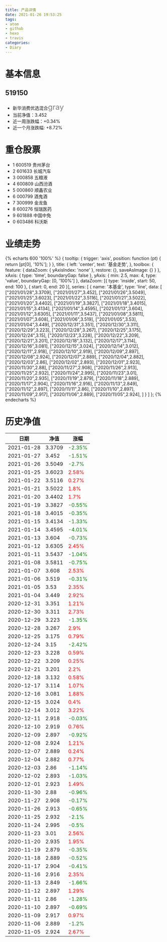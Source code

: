 ```yaml
---
title: 产品详情
date: 2021-01-26 19:53:25
tags:
- atom
- github
- hexo
- travis
categories:
- Diary
---
```


# 基本信息
## 519150
- 新华消费优选混合<font color=gray size=5>gray</font>
- 当前净值：3.452
- 近一周涨跌幅：+0.34%
- 近一个月涨跌幅: +8.72%

# 重仓股票
- 1 600519 贵州茅台
- 2 601633 长城汽车
- 3 000858 五粮液
- 4 600809 山西汾酒
- 5 000860 顺鑫农业
- 6 000799 酒鬼酒
- 7 300999 金龙鱼
- 8 600276 恒瑞医药
- 9 601888 中国中免
- 0 603486 科沃斯

# 业绩走势

{% echarts 600 '100%' %}
{
  tooltip: {
        trigger: 'axis',
        position: function (pt) {
            return [pt[0], '10%'];
        }
    },
    title: {
        left: 'center',
        text: '基金走势',
    },
    toolbox: {
        feature: {
            dataZoom: {
                yAxisIndex: 'none'
            },
            restore: {},
            saveAsImage: {}
        }
    },
    xAxis: {
        type: 'time',
        boundaryGap: false
    },
    yAxis: {
        min: 2.5,
        max: 4,
        type: 'value',
        boundaryGap: [0, '100%']
    },
    dataZoom: [{
        type: 'inside',
        start: 50,
        end: 100
    }, {
        start: 0,
        end: 20
    }],
    series: [
        {
            name: '本基金',
            type: 'line',
            data: [
            ["2021/01/28",3.3709],
["2021/01/27",3.452],
["2021/01/26",3.5049],
["2021/01/25",3.6023],
["2021/01/22",3.5116],
["2021/01/21",3.5022],
["2021/01/20",3.4402],
["2021/01/19",3.3827],
["2021/01/18",3.4015],
["2021/01/15",3.4134],
["2021/01/14",3.4595],
["2021/01/13",3.604],
["2021/01/12",3.6305],
["2021/01/11",3.5437],
["2021/01/08",3.5811],
["2021/01/07",3.608],
["2021/01/06",3.519],
["2021/01/05",3.53],
["2021/01/04",3.449],
["2020/12/31",3.351],
["2020/12/30",3.311],
["2020/12/29",3.223],
["2020/12/28",3.267],
["2020/12/25",3.175],
["2020/12/24",3.15],
["2020/12/23",3.228],
["2020/12/22",3.209],
["2020/12/21",3.201],
["2020/12/18",3.132],
["2020/12/17",3.114],
["2020/12/16",3.081],
["2020/12/15",3.024],
["2020/12/14",3.012],
["2020/12/11",2.918],
["2020/12/10",2.919],
["2020/12/09",2.897],
["2020/12/08",2.924],
["2020/12/07",2.889],
["2020/12/04",2.882],
["2020/12/03",2.86],
["2020/12/02",2.893],
["2020/12/01",2.923],
["2020/11/30",2.88],
["2020/11/27",2.908],
["2020/11/26",2.913],
["2020/11/25",2.932],
["2020/11/24",2.995],
["2020/11/23",3.01],
["2020/11/20",2.935],
["2020/11/19",2.879],
["2020/11/18",2.889],
["2020/11/17",2.904],
["2020/11/16",2.916],
["2020/11/13",2.849],
["2020/11/12",2.897],
["2020/11/11",2.86],
["2020/11/10",2.897],
["2020/11/09",2.917],
["2020/11/06",2.889],
["2020/11/05",2.924],
            ]
        }
    ]
};
{% endecharts %}

# 历史净值

| 日期 | 净值 | 涨幅 |
| --- | --- | --- |
|2021-01-28|3.3709|<font color=green>-2.35%</font>|
|2021-01-27|3.452|<font color=green>-1.51%</font>|
|2021-01-26|3.5049|<font color=green>-2.7%</font>|
|2021-01-25|3.6023|<font color=red>2.58%</font>|
|2021-01-22|3.5116|<font color=red>0.27%</font>|
|2021-01-21|3.5022|<font color=red>1.8%</font>|
|2021-01-20|3.4402|<font color=red>1.7%</font>|
|2021-01-19|3.3827|<font color=green>-0.55%</font>|
|2021-01-18|3.4015|<font color=green>-0.35%</font>|
|2021-01-15|3.4134|<font color=green>-1.33%</font>|
|2021-01-14|3.4595|<font color=green>-4.01%</font>|
|2021-01-13|3.604|<font color=green>-0.73%</font>|
|2021-01-12|3.6305|<font color=red>2.45%</font>|
|2021-01-11|3.5437|<font color=green>-1.04%</font>|
|2021-01-08|3.5811|<font color=green>-0.75%</font>|
|2021-01-07|3.608|<font color=red>2.53%</font>|
|2021-01-06|3.519|<font color=green>-0.31%</font>|
|2021-01-05|3.53|<font color=red>2.35%</font>|
|2021-01-04|3.449|<font color=red>2.92%</font>|
|2020-12-31|3.351|<font color=red>1.21%</font>|
|2020-12-30|3.311|<font color=red>2.73%</font>|
|2020-12-29|3.223|<font color=green>-1.35%</font>|
|2020-12-28|3.267|<font color=red>2.9%</font>|
|2020-12-25|3.175|<font color=red>0.79%</font>|
|2020-12-24|3.15|<font color=green>-2.42%</font>|
|2020-12-23|3.228|<font color=red>0.59%</font>|
|2020-12-22|3.209|<font color=red>0.25%</font>|
|2020-12-21|3.201|<font color=red>2.2%</font>|
|2020-12-18|3.132|<font color=red>0.58%</font>|
|2020-12-17|3.114|<font color=red>1.07%</font>|
|2020-12-16|3.081|<font color=red>1.88%</font>|
|2020-12-15|3.024|<font color=red>0.4%</font>|
|2020-12-14|3.012|<font color=red>3.22%</font>|
|2020-12-11|2.918|<font color=green>-0.03%</font>|
|2020-12-10|2.919|<font color=red>0.76%</font>|
|2020-12-09|2.897|<font color=green>-0.92%</font>|
|2020-12-08|2.924|<font color=red>1.21%</font>|
|2020-12-07|2.889|<font color=red>0.24%</font>|
|2020-12-04|2.882|<font color=red>0.77%</font>|
|2020-12-03|2.86|<font color=green>-1.14%</font>|
|2020-12-02|2.893|<font color=green>-1.03%</font>|
|2020-12-01|2.923|<font color=red>1.49%</font>|
|2020-11-30|2.88|<font color=green>-0.96%</font>|
|2020-11-27|2.908|<font color=green>-0.17%</font>|
|2020-11-26|2.913|<font color=green>-0.65%</font>|
|2020-11-25|2.932|<font color=green>-2.1%</font>|
|2020-11-24|2.995|<font color=green>-0.5%</font>|
|2020-11-23|3.01|<font color=red>2.56%</font>|
|2020-11-20|2.935|<font color=red>1.95%</font>|
|2020-11-19|2.879|<font color=green>-0.35%</font>|
|2020-11-18|2.889|<font color=green>-0.52%</font>|
|2020-11-17|2.904|<font color=green>-0.41%</font>|
|2020-11-16|2.916|<font color=red>2.35%</font>|
|2020-11-13|2.849|<font color=green>-1.66%</font>|
|2020-11-12|2.897|<font color=red>1.29%</font>|
|2020-11-11|2.86|<font color=green>-1.28%</font>|
|2020-11-10|2.897|<font color=green>-0.69%</font>|
|2020-11-09|2.917|<font color=red>0.97%</font>|
|2020-11-06|2.889|<font color=green>-1.2%</font>|
|2020-11-05|2.924|<font color=red>2.67%</font>|

